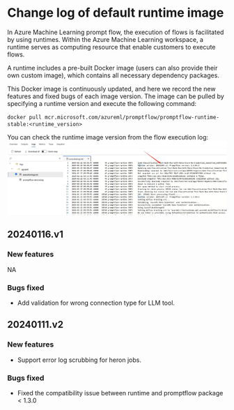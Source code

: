 # Change log of default runtime image
In Azure Machine Learning prompt flow, the execution of flows is facilitated by using runtimes. Within the Azure Machine Learning workspace, a runtime serves as computing resource that enable customers to execute flows.

A runtime includes a pre-built Docker image (users can also provide their own custom image), which contains all necessary dependency packages.

This Docker image is continuously updated, and here we record the new features and fixed bugs of each image version. The image can be pulled by specifying a runtime version and execute the following command:
```
docker pull mcr.microsoft.com/azureml/promptflow/promptflow-runtime-stable:<runtime_version>
```
You can check the runtime image version from the flow execution log:
![img](../../media/cloud/runtime-change-log/runtime-version.png)

## 20240116.v1

### New features
NA

### Bugs fixed

- Add validation for wrong connection type for LLM tool.

## 20240111.v2

### New features

- Support error log scrubbing for heron jobs.

### Bugs fixed
 
- Fixed the compatibility issue between runtime and promptflow package < 1.3.0
